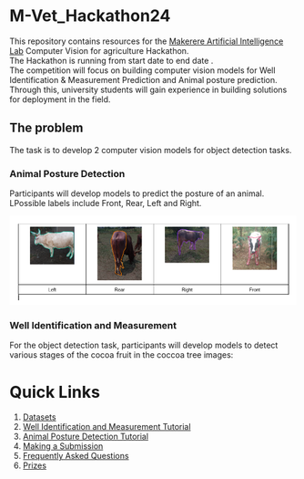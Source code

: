 # M-Vet_Hackathon24

This repository contains resources for the [Makerere Artificial Intelligence Lab](https://air.ug/) Computer Vision for agriculture Hackathon.  
The Hackathon is running from start date to end date .  
The competition will focus on building computer vision models for Well Identification & Measurement Prediction and Animal posture prediction.  
Through this, university students will gain experience in building solutions for deployment in the field.

## The problem

The task is to develop 2 computer vision models for object detection tasks.

### Animal Posture Detection

Participants will develop models to predict the posture of an animal. LPossible labels include Front, Rear, Left and Right.

<img src="./sample_images/posture.PNG"/>

### Well Identification and Measurement

For the object detection task, participants will develop models to detect various stages of the cocoa fruit in the coccoa tree images:

# Quick Links

1. [Datasets](https://github.com/AI-Lab-Makerere/CV4Agriculture_Hackathon24/blob/main/guides/Datasets.md)
2. [Well Identification and Measurement Tutorial](https://github.com/AI-Lab-Makerere/CV4Agriculture_Hackathon24/blob/main/tutorial/Cocoa_Object_Detection_with_YOLO8.ipynb)
3. [Animal Posture Detection Tutorial](https://github.com/AI-Lab-Makerere/CV4Agriculture_Hackathon24/blob/main/tutorial/Maize_Disease_Classfication_with_Tensorflow_Keras_.ipynb)
4. [Making a Submission](https://github.com/AI-Lab-Makerere/CV4Agriculture_Hackathon24/blob/main/guides/Submissions.md)
5. [Frequently Asked Questions](https://github.com/AI-Lab-Makerere/CV4Agriculture_Hackathon24/blob/main/guides/FAQs.md)
6. [Prizes](https://github.com/AI-Lab-Makerere/CV4Agriculture_Hackathon24/blob/main/guides/Prizes.md)
